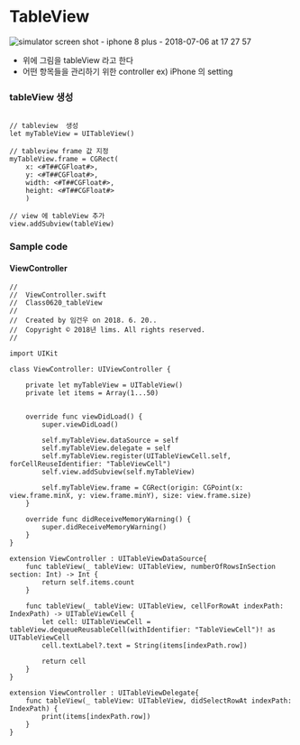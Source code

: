 # TableView
![simulator screen shot - iphone 8 plus - 2018-07-06 at 17 27 57](https://user-images.githubusercontent.com/39073993/42368618-7862271e-8142-11e8-8a1e-ad75308aed83.png)

- 위에 그림을 tableView 라고 한다
- 어떤 항목들을 관리하기 위한 controller ex) iPhone 의 setting
### tableView 생성
```

// tableview  생성
let myTableView = UITableView() 

// tableview frame 값 지정
myTableView.frame = CGRect(
    x: <#T##CGFloat#>, 
    y: <#T##CGFloat#>, 
    width: <#T##CGFloat#>, 
    height: <#T##CGFloat#>
    )
    
// view 에 tableView 추가
view.addSubview(tableView)
```

### Sample code
#### ViewController
```
//
//  ViewController.swift
//  Class0620_tableView
//
//  Created by 임건우 on 2018. 6. 20..
//  Copyright © 2018년 lims. All rights reserved.
//

import UIKit

class ViewController: UIViewController {

    private let myTableView = UITableView()
    private let items = Array(1...50)
    
    
    override func viewDidLoad() {
        super.viewDidLoad()
        
        self.myTableView.dataSource = self
        self.myTableView.delegate = self
        self.myTableView.register(UITableViewCell.self, forCellReuseIdentifier: "TableViewCell")
        self.view.addSubview(self.myTableView)
        
        self.myTableView.frame = CGRect(origin: CGPoint(x: view.frame.minX, y: view.frame.minY), size: view.frame.size)
    }

    override func didReceiveMemoryWarning() {
        super.didReceiveMemoryWarning()
    }
}

extension ViewController : UITableViewDataSource{
    func tableView(_ tableView: UITableView, numberOfRowsInSection section: Int) -> Int {
        return self.items.count
    }
    
    func tableView(_ tableView: UITableView, cellForRowAt indexPath: IndexPath) -> UITableViewCell {
        let cell: UITableViewCell = tableView.dequeueReusableCell(withIdentifier: "TableViewCell")! as UITableViewCell
        cell.textLabel?.text = String(items[indexPath.row])
        
        return cell
    }
}

extension ViewController : UITableViewDelegate{
    func tableView(_ tableView: UITableView, didSelectRowAt indexPath: IndexPath) {
        print(items[indexPath.row])
    }
}




```
